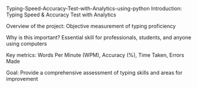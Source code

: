 Typing-Speed-Accuracy-Test-with-Analytics-using-python
Introduction: Typing Speed & Accuracy Test with Analytics

Overview of the project: Objective measurement of typing proficiency

Why is this important? Essential skill for professionals, students, and anyone using computers

Key metrics: Words Per Minute (WPM), Accuracy (%), Time Taken, Errors Made

Goal: Provide a comprehensive assessment of typing skills and areas for improvement
